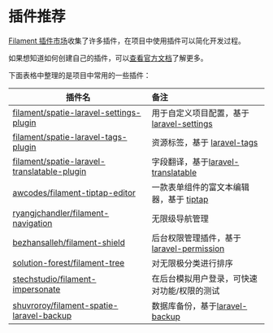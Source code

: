# 插件推荐

[Filament 插件市场](https://filamentphp.com/plugins)收集了许多插件，在项目中使用插件可以简化开发过程。

如果想知道如何创建自己的插件，可以[查看官方文档](https://filamentphp.com/docs/3.x/support/plugins/getting-started)了解更多。

下面表格中整理的是项目中常用的一些插件：

| 插件名                                                                                                              | 备注                                                                             |
|------------------------------------------------------------------------------------------------------------------|:-------------------------------------------------------------------------------|
| [filament/spatie-laravel-settings-plugin](https://github.com/filamentphp/spatie-laravel-settings-plugin)         | 用于自定义项目配置，基于 [laravel-settings](https://github.com/spatie/laravel-settings)    |
| [filament/spatie-laravel-tags-plugin](https://github.com/filamentphp/spatie-laravel-tags-plugin)                 | 资源标签，基于 [laravel-tags](https://github.com/spatie/laravel-tags)                 |
| [filament/spatie-laravel-translatable-plugin](https://github.com/filamentphp/spatie-laravel-translatable-plugin) | 字段翻译，基于[laravel-translatable](https://github.com/spatie/laravel-translatable)  |
| [awcodes/filament-tiptap-editor](https://github.com/awcodes/filament-tiptap-editor)                              | 一款表单组件的富文本编辑器，基于 [tiptap](https://github.com/ueberdosis/tiptap)                |
| [ryangjchandler/filament-navigation](https://github.com/ryangjchandler/filament-navigation)                      | 无限级导航管理                                                                        |
| [bezhansalleh/filament-shield](https://github.com/bezhansalleh/filament-shield)                                  | 后台权限管理插件，基于 [laravel-permission](https://github.com/spatie/laravel-permission) |
| [solution-forest/filament-tree](https://github.com/solutionforest/filament-tree)                                 | 对无限极分类进行排序                                                                     |
| [stechstudio/filament-impersonate](https://github.com/stechstudio/filament-impersonate)                          | 在后台模拟用户登录，可快速对功能/权限的测试                                                         |
| [shuvroroy/filament-spatie-laravel-backup](https://github.com/shuvroroy/filament-spatie-laravel-backup)          | 数据库备份，基于[laravel-backup](https://github.com/spatie/laravel-backup)             |
